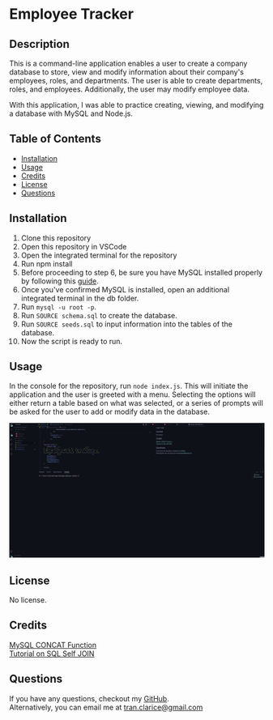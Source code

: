 # Employee Tracker

## Description

This is a command-line application enables a user to create a company database to store, view and modify information about their company's employees, roles, and departments. The user is able to create departments, roles, and employees. Additionally, the user may modify employee data.

With this application, I was able to practice creating, viewing, and modifying a database with MySQL and Node.js.

## Table of Contents

-   [Installation](#installation)
-   [Usage](#usage)
-   [Credits](#credits)
-   [License](#license)
-   [Questions](#questions)

## Installation

1. Clone this repository
2. Open this repository in VSCode
3. Open the integrated terminal for the repository
4. Run npm install
5. Before proceeding to step 6, be sure you have MySQL installed properly by following this [guide](https://coding-boot-camp.github.io/full-stack/mysql/mysql-installation-guide).
6. Once you've confirmed MySQL is installed, open an additional integrated terminal in the db folder.
7. Run `mysql -u root -p`.
8. Run `SOURCE schema.sql` to create the database.
9. Run `SOURCE seeds.sql` to input information into the tables of the database.
10. Now the script is ready to run.

## Usage

In the console for the repository, run `node index.js`. This will initiate the application and the user is greeted with a menu. Selecting the options will either return a table based on what was selected, or a series of prompts will be asked for the user to add or modify data in the database.

![usage image](./assets/images/EmployeeTrackerUsage.gif)

## License

No license.

## Credits

[MySQL CONCAT Function](https://www.w3schools.com/sql/func_mysql_concat.asp)<br>
[Tutorial on SQL Self JOIN](https://learnsql.com/blog/illustrated-guide-sql-self-join/)

## Questions

If you have any questions, checkout my [GitHub](https://github.com/claricetran). <br/>
Alternatively, you can email me at <tran.clarice@gmail.com>
